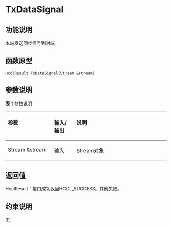 # TxDataSignal<a name="ZH-CN_TOPIC_0000002031106981"></a>

## 功能说明<a name="zh-cn_topic_0000001956458777_section6728mcpsimp"></a>

本端发送同步信号到对端。

## 函数原型<a name="zh-cn_topic_0000001956458777_section6725mcpsimp"></a>

```
HcclResult TxDataSignal(Stream &stream)
```

## 参数说明<a name="zh-cn_topic_0000001956458777_section6731mcpsimp"></a>

**表 1**  参数说明

<a name="zh-cn_topic_0000001956458777_table6733mcpsimp"></a>
<table><thead align="left"><tr id="zh-cn_topic_0000001956458777_row6740mcpsimp"><th class="cellrowborder" valign="top" width="28.71%" id="mcps1.2.4.1.1"><p id="zh-cn_topic_0000001956458777_p6742mcpsimp"><a name="zh-cn_topic_0000001956458777_p6742mcpsimp"></a><a name="zh-cn_topic_0000001956458777_p6742mcpsimp"></a>参数</p>
</th>
<th class="cellrowborder" valign="top" width="13.86%" id="mcps1.2.4.1.2"><p id="zh-cn_topic_0000001956458777_p6744mcpsimp"><a name="zh-cn_topic_0000001956458777_p6744mcpsimp"></a><a name="zh-cn_topic_0000001956458777_p6744mcpsimp"></a>输入/输出</p>
</th>
<th class="cellrowborder" valign="top" width="57.43000000000001%" id="mcps1.2.4.1.3"><p id="zh-cn_topic_0000001956458777_p6746mcpsimp"><a name="zh-cn_topic_0000001956458777_p6746mcpsimp"></a><a name="zh-cn_topic_0000001956458777_p6746mcpsimp"></a>说明</p>
</th>
</tr>
</thead>
<tbody><tr id="zh-cn_topic_0000001956458777_row6748mcpsimp"><td class="cellrowborder" valign="top" width="28.71%" headers="mcps1.2.4.1.1 "><p id="zh-cn_topic_0000001956458777_p6750mcpsimp"><a name="zh-cn_topic_0000001956458777_p6750mcpsimp"></a><a name="zh-cn_topic_0000001956458777_p6750mcpsimp"></a>Stream &amp;stream</p>
</td>
<td class="cellrowborder" valign="top" width="13.86%" headers="mcps1.2.4.1.2 "><p id="zh-cn_topic_0000001956458777_p6752mcpsimp"><a name="zh-cn_topic_0000001956458777_p6752mcpsimp"></a><a name="zh-cn_topic_0000001956458777_p6752mcpsimp"></a>输入</p>
</td>
<td class="cellrowborder" valign="top" width="57.43000000000001%" headers="mcps1.2.4.1.3 "><p id="zh-cn_topic_0000001956458777_p6754mcpsimp"><a name="zh-cn_topic_0000001956458777_p6754mcpsimp"></a><a name="zh-cn_topic_0000001956458777_p6754mcpsimp"></a>Stream对象</p>
</td>
</tr>
</tbody>
</table>

## 返回值<a name="zh-cn_topic_0000001956458777_section6755mcpsimp"></a>

HcclResult：接口成功返回HCCL\_SUCCESS。其他失败。

## 约束说明<a name="zh-cn_topic_0000001956458777_section6758mcpsimp"></a>

无

